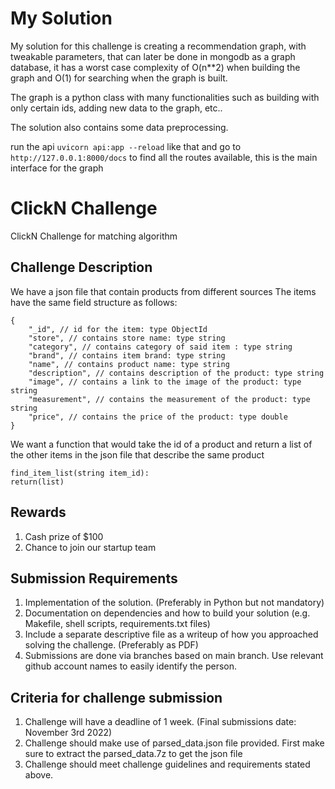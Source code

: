 # My Solution

My solution for this challenge is creating a recommendation graph, with tweakable parameters, that can later be done in mongodb as a graph database, it has a worst case complexity of O(n**2) when building the graph and O(1) for searching when the graph is built.

The graph is a python class with many functionalities such as building with only certain ids, adding new data to the graph, etc..

The solution also contains some data preprocessing.

run the api `uvicorn api:app --reload` like that and go to `http://127.0.0.1:8000/docs` to find all the routes available, this is the main interface for the graph

# ClickN Challenge

ClickN Challenge for matching algorithm

## Challenge Description

We have a json file that contain products from different sources
The items have the same field structure as follows:

```
{
    "_id", // id for the item: type ObjectId
    "store", // contains store name: type string
    "category", // contains category of said item : type string
    "brand", // contains item brand: type string
    "name", // contains product name: type string
    "description", // contains description of the product: type string
    "image", // contains a link to the image of the product: type string
    "measurement", // contains the measurement of the product: type string
    "price", // contains the price of the product: type double
}
```

We want a function that would take the id of a product and return a list of the other items in the json file that describe the same product

```
find_item_list(string item_id):
return(list)
```

## Rewards
1. Cash prize of $100
2. Chance to join our startup team

## Submission Requirements
1. Implementation of the solution. (Preferably in Python but not mandatory)
2. Documentation on dependencies and how to build your solution (e.g. Makefile, shell scripts, requirements.txt files)
3. Include a separate descriptive file as a writeup of how you approached solving the challenge. (Preferably as PDF)
4. Submissions are done via branches based on main branch. Use relevant github account names to easily identify the person.

## Criteria for challenge submission
1. Challenge will have a deadline of 1 week. (Final submissions date: November 3rd 2022)
2. Challenge should make use of parsed_data.json file provided. First make sure to extract the parsed_data.7z to get the json file
3. Challenge should meet challenge guidelines and requirements stated above.


